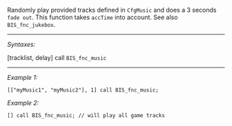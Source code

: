 Randomly play provided tracks defined in `CfgMusic` and does a 3 seconds `fade out`. This function takes `accTime` into account. See also `BIS_fnc_jukebox`.


---
*Syntaxes:*

[tracklist, delay] call `BIS_fnc_music`

---
*Example 1:*

```sqf
[["myMusic1", "myMusic2"], 1] call BIS_fnc_music;
```

*Example 2:*

```sqf
[] call BIS_fnc_music; // will play all game tracks
```